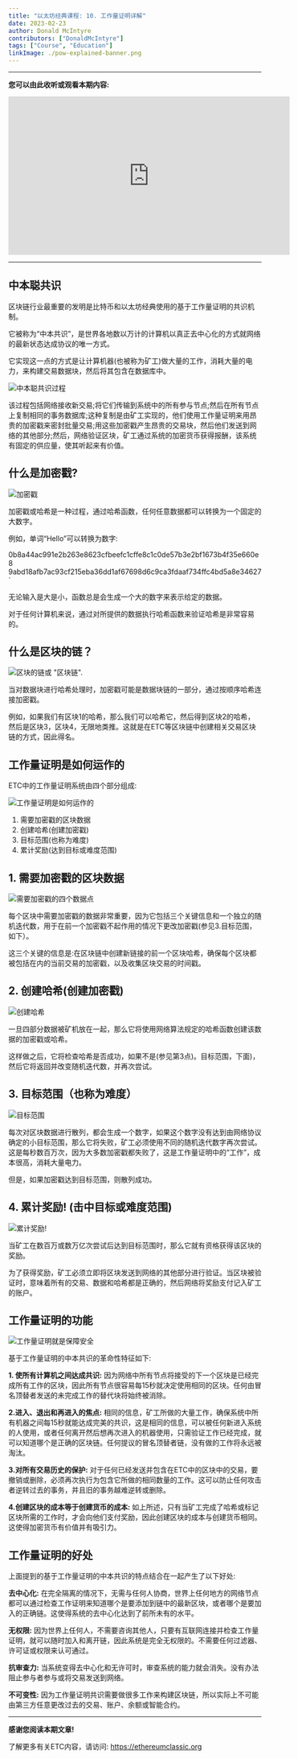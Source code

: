 ```yaml
---
title: "以太坊经典课程: 10. 工作量证明详解"
date: 2023-02-23
author: Donald McIntyre
contributors: ["DonaldMcIntyre"]
tags: ["Course", "Education"]
linkImage: ./pow-explained-banner.png
---
```


---
**您可以由此收听或观看本期内容:**

<iframe width="560" height="315" src="https://www.youtube.com/embed/zi0w6NGpIqI" title="YouTube video player" frameborder="0" allow="accelerometer; autoplay; clipboard-write; encrypted-media; gyroscope; picture-in-picture; web-share" allowfullscreen></iframe>

---

## 中本聪共识

区块链行业最重要的发明是比特币和以太坊经典使用的基于工作量证明的共识机制。

它被称为“中本共识”，是世界各地数以万计的计算机以真正去中心化的方式就网络的最新状态达成协议的唯一方式。

它实现这一点的方式是让计算机器(也被称为矿工)做大量的工作，消耗大量的电力，来构建交易数据块，然后将其包含在数据库中。

![中本聪共识过程](./2.png)

该过程包括网络接收新交易;将它们传输到系统中的所有参与节点;然后在所有节点上复制相同的事务数据库;这种复制是由矿工实现的，他们使用工作量证明来用昂贵的加密戳来密封批量交易;用这些加密戳产生昂贵的交易块，然后他们发送到网络的其他部分;然后，网络验证区块，矿工通过系统的加密货币获得报酬，该系统有固定的供应量，使其听起来有价值。

## 什么是加密戳?

![加密戳](./3.png)

加密戳或哈希是一种过程，通过哈希函数，任何任意数据都可以转换为一个固定的大数字。

例如，单词“Hello”可以转换为数字:

 0b8a44ac991e2b263e8623cfbeefc1cffe8c1c0de57b3e2bf1673b4f35e660e8
9abd18afb7ac93cf215eba36dd1af67698d6c9ca3fdaaf734ffc4bd5a8e34627`

无论输入是大是小，函数总是会生成一个大的数字来表示给定的数据。

对于任何计算机来说，通过对所提供的数据执行哈希函数来验证哈希是非常容易的。

## 什么是区块的链？

![区块的链或 "区块链".](./4.png)

当对数据块进行哈希处理时，加密戳可能是数据块链的一部分，通过按顺序哈希连接加密戳。

例如，如果我们有区块1的哈希，那么我们可以哈希它，然后得到区块2的哈希，然后是区块3，区块4，无限地类推。这就是在ETC等区块链中创建相关交易区块链的方式，因此得名。

## 工作量证明是如何运作的

ETC中的工作量证明系统由四个部分组成:

![工作量证明是如何运作的](./5.png)

1. 需要加密戳的区块数据
2. 创建哈希(创建加密戳)
3. 目标范围(也称为难度)
4. 累计奖励(达到目标或难度范围)

## 1. 需要加密戳的区块数据

![需要加密戳的四个数据点](./6.png)

每个区块中需要加密戳的数据非常重要，因为它包括三个关键信息和一个独立的随机迭代数，用于在前一个加密戳不起作用的情况下更改加密戳(参见3.目标范围，如下）。

这三个关键的信息是:在区块链中创建新链接的前一个区块哈希，确保每个区块都被包括在内的当前交易的加密戳，以及收集区块交易的时间戳。

## 2. 创建哈希(创建加密戳)

![创建哈希](./7.png)

一旦四部分数据被矿机放在一起，那么它将使用网络算法规定的哈希函数创建该数据的加密戳或哈希。

这样做之后，它将检查哈希是否成功，如果不是(参见第3点)。目标范围，下面)，然后它将返回并改变随机迭代数，并再次尝试。

## 3. 目标范围（也称为难度）

![目标范围](./8.png)

每次对区块数据进行散列，都会生成一个数字，如果这个数字没有达到由网络协议确定的小目标范围，那么它将失败，矿工必须使用不同的随机迭代数字再次尝试。这是每秒数百万次，因为大多数加密戳都失败了，这是工作量证明中的“工作”，成本很高，消耗大量电力。

但是，如果加密戳达到目标范围，则散列成功。

## 4. 累计奖励! (击中目标或难度范围)

![累计奖励!](./9.png)

当矿工在数百万或数万亿次尝试后达到目标范围时，那么它就有资格获得该区块的奖励。

为了获得奖励，矿工必须立即将区块发送到网络的其他部分进行验证。当区块被验证时，意味着所有的交易、数据和哈希都是正确的，然后网络将奖励支付记入矿工的账户。

## 工作量证明的功能

![工作量证明就是保障安全](./1.png)

基于工作量证明的中本共识的革命性特征如下:

**1. 使所有计算机之间达成共识:** 因为网络中所有节点将接受的下一个区块是已经完成所有工作的区块，因此所有节点很容易每15秒就决定使用相同的区块。任何由冒名顶替者发送的未完成工作的替代块将始终被消除。

**2.进入、退出和再进入的焦点:** 相同的信息，矿工所做的大量工作，确保系统中所有机器之间每15秒就能达成完美的共识，这是相同的信息，可以被任何新进入系统的人使用，或者任何离开然后想再次进入的机器使用，只需验证工作已经完成，就可以知道哪个是正确的区块链。任何提议的冒名顶替者链，没有做的工作将永远被淘汰。

**3.对所有交易历史的保护:** 对于任何已经发送并包含在ETC中的区块中的交易，要撤销或删除，必须再次执行为包含它所做的相同数量的工作。这可以防止任何攻击者逆转过去的事务，并且旧的事务越难逆转或删除。

**4.创建区块的成本等于创建货币的成本:** 如上所述，只有当矿工完成了哈希或标记区块所需的工作时，才会向他们支付奖励，因此创建区块的成本与创建货币相同。这使得加密货币有价值并有吸引力。

## 工作量证明的好处

上面提到的基于工作量证明的中本共识的特点结合在一起产生了以下好处:

**去中心化:** 在完全隔离的情况下，无需与任何人协商，世界上任何地方的网络节点都可以通过检查工作证明来知道哪个是要添加到链中的最新区块，或者哪个是要加入的正确链。这使得系统的去中心化达到了前所未有的水平。

**无权限:** 因为世界上任何人，不需要咨询其他人，只要有互联网连接并检查工作量证明，就可以随时加入和离开链，因此系统是完全无权限的。不需要任何过滤器、许可证或权限来认可通过。

**抗审查力:** 当系统变得去中心化和无许可时，审查系统的能力就会消失。没有办法阻止参与者参与或将交易发送到网络。

**不可变性:** 因为工作量证明共识需要做很多工作来构建区块链，所以实际上不可能由第三方任意更改过去的交易、账户、余额或智能合约。

---

**感谢您阅读本期文章!**

了解更多有关ETC内容，请访问: https://ethereumclassic.org

